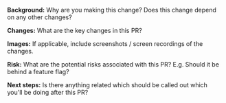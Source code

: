**Background:** Why are you making this change? Does this change depend on any other changes?

**Changes:** What are the key changes in this PR?

**Images:** If applicable, include screenshots / screen recordings of the changes.

**Risk:** What are the potential risks associated with this PR? E.g. Should it be behind a feature flag?

**Next steps:** Is there anything related which should be called out which you'll be doing after this PR?
